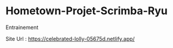 # Hometown-Projet-Scrimba-Ryu
Entrainement

Site Url : https://celebrated-lolly-05675d.netlify.app/
